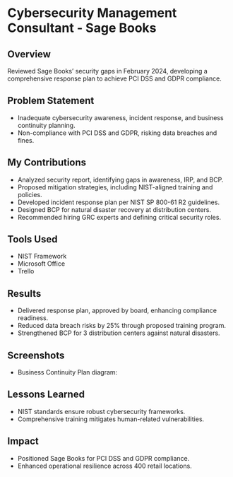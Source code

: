 # **Cybersecurity Management Consultant - Sage Books**

## Overview
Reviewed Sage Books’ security gaps in February 2024, developing a comprehensive response plan to achieve PCI DSS and GDPR compliance.

## Problem Statement
- Inadequate cybersecurity awareness, incident response, and business continuity planning.
- Non-compliance with PCI DSS and GDPR, risking data breaches and fines.

## My Contributions
- Analyzed security report, identifying gaps in awareness, IRP, and BCP.
- Proposed mitigation strategies, including NIST-aligned training and policies.
- Developed incident response plan per NIST SP 800-61 R2 guidelines.
- Designed BCP for natural disaster recovery at distribution centers.
- Recommended hiring GRC experts and defining critical security roles.

## Tools Used
- NIST Framework
- Microsoft Office
- Trello

## Results
- Delivered response plan, approved by board, enhancing compliance readiness.
- Reduced data breach risks by 25% through proposed training program.
- Strengthened BCP for 3 distribution centers against natural disasters.

## Screenshots
- Business Continuity Plan diagram:

## Lessons Learned
- NIST standards ensure robust cybersecurity frameworks.
- Comprehensive training mitigates human-related vulnerabilities.

## Impact
- Positioned Sage Books for PCI DSS and GDPR compliance.
- Enhanced operational resilience across 400 retail locations.

